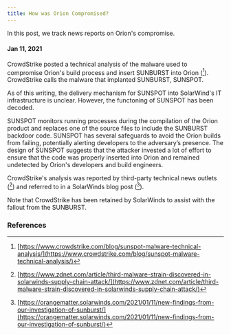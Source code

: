 ```yaml
---
title: How was Orion Compromised?
---
```

In this post, we track news reports on Orion's compromise.

#### Jan 11, 2021 
CrowdStrike posted a technical analysis of the malware used to compromise Orion's build process and insert SUNBURST into Orion ([^cs20210111]). CrowdStrike calls the malware that implanted SUNBURST, SUNSPOT.

As of this writing, the delivery mechanism for SUNSPOT into SolarWind's IT infrastructure is unclear. However, the functoning of SUNSPOT has been decoded.

SUNSPOT monitors running processes during the compilation of the Orion product and replaces one of the source files to include the SUNBURST backdoor code. SUNSPOT has several safeguards to avoid the Orion builds from failing, potentially alerting developers to the adversary’s presence. The design of SUNSPOT suggests  that the attacker invested a lot of effort to ensure that the code was properly inserted into Orion and remained undetected by Orion's developers and build engineers.

CrowdStrike's analysis was reported by third-party technical news outlets ([^zdnet20210111]) and referred to in a SolarWinds blog post ([^solarwinds20210111]).

Note that CrowdStrike has been retained by SolarWinds to assist with the fallout from the SUNBURST.

### References 
[^cs20210111]: [https://www.crowdstrike.com/blog/sunspot-malware-technical-analysis/](https://www.crowdstrike.com/blog/sunspot-malware-technical-analysis/)
[^zdnet20210111]: [https://www.zdnet.com/article/third-malware-strain-discovered-in-solarwinds-supply-chain-attack/](https://www.zdnet.com/article/third-malware-strain-discovered-in-solarwinds-supply-chain-attack/)
[^solarwinds20210111]: [https://orangematter.solarwinds.com/2021/01/11/new-findings-from-our-investigation-of-sunburst/](https://orangematter.solarwinds.com/2021/01/11/new-findings-from-our-investigation-of-sunburst/)
